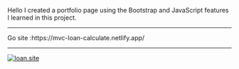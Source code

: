 Hello I created a portfolio page using the Bootstrap  and JavaScript features I learned in this project.
<hr>
Go site :https://mvc-loan-calculate.netlify.app/
<hr>
    <a href="https://mvc-loan-calculate.netlify.app/" target="_blank"><img src="https://user-images.githubusercontent.com/105074236/191363620-f4946fe9-599b-438f-ac9d-ec6c3af15ea3.gif" alt="loan.site"></a>


